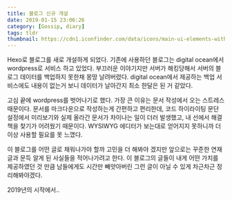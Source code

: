 ```yaml
---
title: 블로그 신규 개설
date: 2019-01-15 23:06:26
category: [Gossip, diary]
tags: tldr
thumbnail: https://cdn1.iconfinder.com/data/icons/main-ui-elements-with-colour-bg/512/refresh-512.png
---
```


Hexo로 블로그를 새로 개설하게 되었다. 기존에 사용하던 블로그는 digital ocean에서 wordpress로 서비스 하고 있었다. 부끄러운 이야기지만 서버가 해킹당해서 서버의 블로그 데이터를 백업하지 못한채 몽땅 날려버렸다. digital ocean에서 제공하는 백업 서비스에도 내용이 없는거 보니 데이터가 날아간지 최소 한달은 된 거 같았다.

고심 끝에 wordpress를 벗어나기로 했다. 가장 큰 이유는 문서 작성에서 오는 스트레스 때문이다. 문서를 마크다운으로 작성하는게 간편하고 편리한데, 코드 하이라이팅 문단 설정에서 미리보기와 실제 올라간 문서가 차이나는 일이 더러 발생했고, 내 선에서 해결책을 찾기가 어려웠기 때문이다. WYSIWYG 에디터가 보는대로 얻어지지 못하니까 더 이상 사용할 필요를 못 느꼈다.

이 블로그를 어떤 글로 채워나가야 할까 고민을 더 해봐야 겠지만 앞으로는 꾸준한 연재글과 문득 알게 된 사실들을 적어나가려고 한다. 이 블로그의 글들이 내게 어떤 가치를 제공하였던 것 만큼 남들에게도 시간만 빼앗아버린 그런 글이 아닐 수 있게 차근차근 정리해봐야겠다.

2019년의 시작에서..